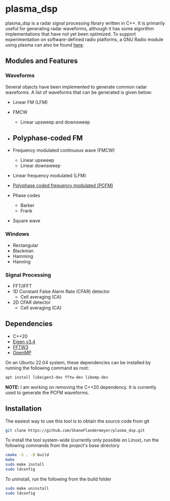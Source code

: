 # plasma_dsp

plasma_dsp is a radar signal processing library written in C++. It is primarily
useful for generating radar waveforms, although it has some algorithm
implementations that have not yet been optimized. To support experimentation on
software-defined radio platforms, a GNU Radio module using plasma can also be
found [here](https://github.com/ShaneFlandermeyer/gr-plasma).

## Modules and Features

### Waveforms

Several objects have been implemented to generate common radar waveforms. A list
of waveforms that can be generated is given below:

- Linear FM (LFM)
- FMCW
  - Linear upsweep and downsweep
- Polyphase-coded FM
  - 

- Frequency modulated continuous wave (FMCW)
  - Linear upsweep
  - Linear downsweep
- Linear frequency modulated (LFM)
- [Polyphase coded frequency modulated (PCFM)](https://ieeexplore.ieee.org/document/6965769)
- Phase codes
  - Barker
  - Frank
- Square wave

### Windows

- Rectangular
- Blackman
- Hamming
- Hanning

### Signal Processing

- FFT/IFFT
- 1D Constant False Alarm Rate (CFAR) detector
  - Cell averaging (CA)
- 2D CFAR detector
  - Cell averaging (CA)


## Dependencies

- C++20
- [Eigen v3.4](https://gitlab.com/libeigen/eigen/-/tree/3.4)
- [FFTW3](https://www.fftw.org/)
- [OpenMP](https://www.openmp.org/)

On an Ubuntu 22.04 system, these dependencies can be installed by running the
following command as root:

```bash
apt install libeigen3-dev fftw-dev libomp-dev
```

**NOTE:** I am working on removing the C++20 dependency. It is currently used to
generate the PCFM waveforms.

## Installation

The easiest way to use this tool is to obtain the source code from git

```bash
git clone https://github.com/ShaneFlandermeyer/plasma_dsp.git
```

To install the tool system-wide (currently only possible on Linux), run the
following commands from the project's base directory

```bash
cmake -S . -B build
make
sudo make install
sudo ldconfig
```

To uninstall, run the following from the build folder

```bash
sudo make uninstall
sudo ldconfig
```